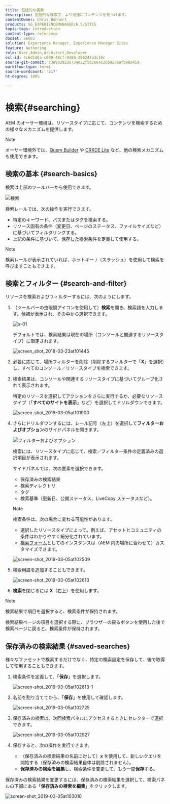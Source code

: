 ```yaml
---
title: 包括的な検索
description: 包括的な検索で、より迅速にコンテンツを見つけます。
contentOwner: Chris Bohnert
products: SG_EXPERIENCEMANAGER/6.5/SITES
topic-tags: introduction
content-type: reference
docset: aem65
solution: Experience Manager, Experience Manager Sites
feature: Authoring
role: User,Admin,Architect,Developer
exl-id: 4c6d1d6a-c000-48cf-9d86-306245a3c10c
source-git-commit: c3e9029236734e22f5d266ac26b923eafbe0a459
workflow-type: tm+mt
source-wordcount: '517'
ht-degree: 100%

---
```


# 検索{#searching}

AEM のオーサー環境は、リソースタイプに応じて、コンテンツを検索するための様々なメカニズムを提供します。

>[!NOTE]
>
>オーサー環境外では、[Query Builder](/help/sites-developing/querybuilder-api.md) や [CRXDE Lite](/help/sites-developing/developing-with-crxde-lite.md) など、他の検索メカニズムも使用できます。

## 検索の基本 {#search-basics}

検索は上部のツールバーから使用できます。

![検索](do-not-localize/chlimage_1-17.png)

検索レールでは、次の操作を実行できます。

* 特定のキーワード、パスまたはタグを検索する。
* リソース固有の条件（変更日、ページのステータス、ファイルサイズなど）に基づいてフィルタリングする。
* 上記の条件に基づいて、[保存した検索条件](#saved-searches)を定義して使用する。

>[!NOTE]
>
>検索レールが表示されていれば、ホットキー `/`（スラッシュ）を使用して検索を呼び出すこともできます。

## 検索とフィルター {#search-and-filter}

リソースを検索およびフィルターするには、次のようにします。

1. （ツールバーの虫眼鏡アイコンを使用して）**検索**&#x200B;を開き、検索語を入力します。候補が表示され、その中から選択できます。

   ![s-01](assets/s-01.png)

   デフォルトでは、検索結果は現在の場所（コンソールと関連するリソースタイプ）に限定されます。

   ![screen_shot_2018-03-23at101445](assets/screen_shot_2018-03-23at101445.png)

1. 必要に応じて、場所フィルターを削除（削除するフィルターで「**X**」を選択）し、すべてのコンソール／リソースタイプを検索できます。
1. 検索結果は、コンソールや関連するリソースタイプに基づいてグループ化されて表示されます。

   特定のリソースを選択してアクションをさらに実行するか、必要なリソースタイプ（「**すべてのサイトを表示**」など）を選択してドリルダウンできます。

   ![screen-shot_2019-03-05at101900](assets/screen-shot_2019-03-05at101900.png)

1. さらにドリルダウンするには、レール記号（左上）を選択して&#x200B;**フィルターおよびオプション**&#x200B;のサイドパネルを開きます。

   ![フィルターおよびオプション](do-not-localize/screen_shot_2018-03-23at101542.png)

   検索には、リソースタイプに応じて、検索／フィルター条件の定義済みの選択項目が表示されます。

   サイドパネルでは、次の要素を選択できます。

   * 保存済みの検索結果
   * 検索ディレクトリ
   * タグ
   * 検索基準（更新日、公開ステータス、LiveCopy ステータスなど）。

   >[!NOTE]
   >
   >検索条件は、次の場合に変わる可能性があります。
   >
   >
   >
   >    * 選択したリソースタイプによって。例えば、アセットとコミュニティの条件はわかりやすく細分化されています。
   >    * [検索フォーム](/help/sites-administering/search-forms.md)としてのインスタンスは（AEM 内の場所に合わせて）カスタマイズできます。
   >
   >

   ![screen-shot_2019-03-05at102509](assets/screen-shot_2019-03-05at102509.png)

1. 検索用語を追加することもできます。

   ![screen-shot_2019-03-05at102613](assets/screen-shot_2019-03-05at102613.png)

1. **検索**&#x200B;を閉じるには **X**（右上）を使用します。

>[!NOTE]
>
>検索結果で項目を選択すると、検索条件が保持されます。
>
>検索結果ページの項目を選択する際に、ブラウザーの戻るボタンを使用した後で検索ページに戻ると、検索条件が保持されます。

## 保存済みの検索結果 {#saved-searches}

様々なファセットで検索するだけでなく、特定の検索設定を保存して、後で取得して使用することもできます。

1. 検索条件を定義して、「**保存**」を選択します。

   ![screen-shot_2019-03-05at102613-1](assets/screen-shot_2019-03-05at102613-1.png)

1. 名前を割り当ててから、「**保存**」を使用して確認します。

   ![screen-shot_2019-03-05at102725](assets/screen-shot_2019-03-05at102725.png)

1. 保存済みの検索は、次回検索パネルにアクセスするときにセレクターで選択できます。

   ![screen-shot_2019-03-05at102927](assets/screen-shot_2019-03-05at102927.png)

1. 保存すると、次の操作を実行できます。

   * （保存済みの検索結果の名前に対して）**x** を使用して、新しいクエリを開始する（保存済みの検索結果自体は削除されません）。
   * **保存済みの検索を編集**&#x200B;し、検索条件を変更して、もう一度&#x200B;**保存**&#x200B;する。

保存済みの検索結果を変更するには、保存済みの検索結果を選択して、検索パネルの下部にある「**保存済みの検索を編集**」をクリックします。

![screen-shot_2019-03-05at103010](assets/screen-shot_2019-03-05at103010.png)

